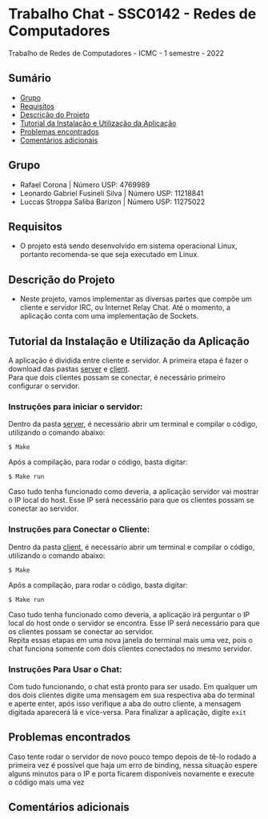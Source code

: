 # Trabalho Chat - SSC0142 - Redes de Computadores
Trabalho de Redes de Computadores - ICMC - 1 semestre - 2022



## Sumário
* [Grupo](#grupo)
* [Requisitos](#requisitos)
* [Descrição do Projeto](#descrição-do-projeto)
* [Tutorial da Instalação e Utilização da Aplicação](#tutorial-da-instalação-e-utilização-da-aplicação)
* [Problemas encontrados](#problemas-encontrados)
* [Comentários adicionais](#comentários-adicionais)  

## Grupo
 - Rafael Corona | Número USP: 4769989
 - Leonardo Gabriel Fusineli Silva |  Número USP: 11218841
 - Luccas Stroppa Saliba Barizon | Número USP: 11275022

## Requisitos
- O projeto está sendo desenvolvido em sistema operacional Linux, portanto recomenda-se que seja executado em Linux.

## Descrição do Projeto
- Neste projeto, vamos implementar as diversas partes que compõe um cliente e servidor IRC, ou Internet Relay Chat. Até o momento, a aplicação conta com uma implementação de Sockets.


## Tutorial da Instalação e Utilização da Aplicação
A aplicação é dividida entre cliente e servidor. A primeira etapa é fazer o download das pastas [server](/server) e [client](/client).  
Para que dois clientes possam se conectar, é necessário primeiro configurar o servidor.

### Instruções para iniciar o servidor:
Dentro da pasta [server](/server), é necessário abrir um terminal e compilar o código, utilizando o comando abaixo:
```
$ Make
```
Após a compilação, para rodar o código, basta digitar:
```
$ Make run
```
Caso tudo tenha funcionado como deveria, a aplicação servidor vai mostrar o IP local do host. Esse IP será necessário para que os clientes possam se conectar ao servidor.

### Instruções para Conectar o Cliente:
Dentro da pasta [client](/client), é necessário abrir um terminal e compilar o código, utilizando o comando abaixo:
```
$ Make
```
Após a compilação, para rodar o código, basta digitar:
```
$ Make run
```
Caso tudo tenha funcionado como deveria, a aplicação irá perguntar o IP local do host onde o servidor se encontra. Esse IP será necessário para que os clientes possam se conectar ao servidor.  
Repita essas etapas em uma nova janela do terminal mais uma vez, pois o chat funciona somente com dois clientes conectados no mesmo servidor.

### Instruções Para Usar o Chat:

Com tudo funcionando, o chat está pronto para ser usado. Em qualquer um dos dois clientes digite uma mensagem em sua respectiva aba do terminal e aperte enter, após isso verifique a aba do outro cliente, a mensagem digitada aparecerá lá e vice-versa.
Para finalizar a aplicação, digite ``exit``

## Problemas encontrados  
Caso tente rodar o servidor de novo pouco tempo depois de tê-lo rodado a primeira vez é possível que haja um erro de binding, nessa situação espere alguns minutos para o IP e porta ficarem disponíveis novamente e execute o código mais uma vez
## Comentários adicionais  
